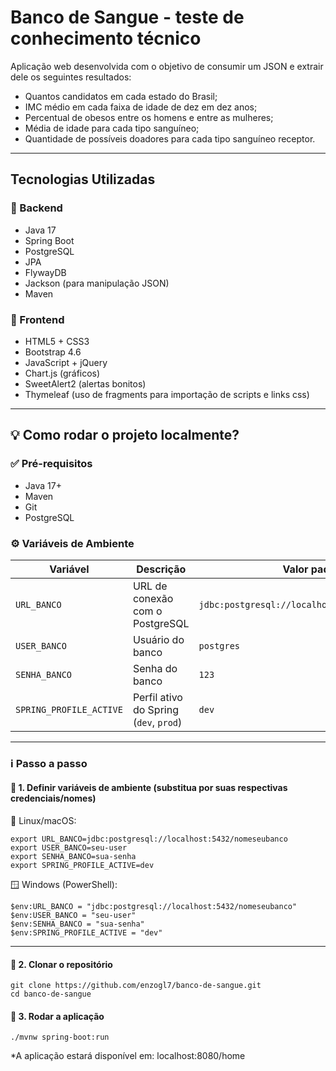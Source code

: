 # Banco de Sangue - teste de conhecimento técnico

Aplicação web desenvolvida com o objetivo de consumir um JSON e extrair dele os seguintes resultados:

-  Quantos candidatos em cada estado do Brasil;
-  IMC médio em cada faixa de idade de dez em dez anos;
-  Percentual de obesos entre os homens e entre as mulheres;
-  Média de idade para cada tipo sanguíneo;
-  Quantidade de possíveis doadores para cada tipo sanguíneo receptor.

---

## Tecnologias Utilizadas
### 🔧 Backend
- Java 17
- Spring Boot
- PostgreSQL
- JPA
- FlywayDB
- Jackson (para manipulação JSON)
- Maven

### 🎨 Frontend
- HTML5 + CSS3
- Bootstrap 4.6
- JavaScript + jQuery
- Chart.js (gráficos)
- SweetAlert2 (alertas bonitos)
- Thymeleaf (uso de fragments para importação de scripts e links css)

---
## 💡 Como rodar o projeto localmente?
### ✅ Pré-requisitos
- Java 17+
- Maven
- Git
- PostgreSQL
### ⚙️ Variáveis de Ambiente
| Variável              | Descrição                              | Valor padrão             | Exemplo                          |
|-----------------------|------------------------------------------|---------------------------|----------------------------------|
| `URL_BANCO`           | URL de conexão com o PostgreSQL         | `jdbc:postgresql://localhost:5432/banco_sangue` | `jdbc:postgresql://localhost:5432/teste` |
| `USER_BANCO`          | Usuário do banco                        | `postgres`                | `admin`                          |
| `SENHA_BANCO`         | Senha do banco                          | `123`                     | `suaSenhaSegura`                |
| `SPRING_PROFILE_ACTIVE` | Perfil ativo do Spring (`dev`, `prod`) | `dev`                     | `prod`                           |
---
### ℹ️ Passo a passo
#### 🔽 1. Definir variáveis de ambiente (substitua por suas respectivas credenciais/nomes)
🐧 Linux/macOS:
```
export URL_BANCO=jdbc:postgresql://localhost:5432/nomeseubanco
export USER_BANCO=seu-user
export SENHA_BANCO=sua-senha
export SPRING_PROFILE_ACTIVE=dev
```
🪟 Windows (PowerShell):
```
$env:URL_BANCO = "jdbc:postgresql://localhost:5432/nomeseubanco"
$env:USER_BANCO = "seu-user"
$env:SENHA_BANCO = "sua-senha"
$env:SPRING_PROFILE_ACTIVE = "dev"
```
---
#### 🔽 2. Clonar o repositório
```
git clone https://github.com/enzogl7/banco-de-sangue.git
cd banco-de-sangue
```
#### 🔽 3. Rodar a aplicação
```./mvnw spring-boot:run```

*A aplicação estará disponível em: localhost:8080/home



